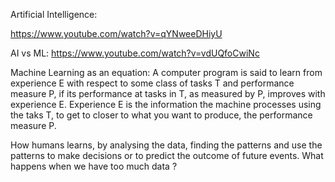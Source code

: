 Artificial Intelligence:

  https://www.youtube.com/watch?v=qYNweeDHiyU

AI vs ML:
  https://www.youtube.com/watch?v=vdUQfoCwiNc

Machine Learning as an equation:
  A computer program is said to learn from experience E with respect to some class of tasks T 
  and performance measure P, if its performance at tasks in T, as measured by P, improves with experience E.
  Experience E is the information the machine processes using the taks T, 
  to get to closer to what you want to produce, the performance measure P.

  How humans learns, by analysing the data, finding the patterns and use 
  the patterns to make decisions or to predict the outcome of future events.
  What happens when we have too much data ?
